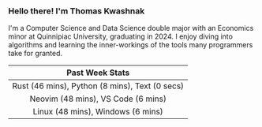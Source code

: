 
### Hello there! I'm Thomas Kwashnak

I'm a Computer Science and Data Science double major with an Economics
minor at Quinnipiac University, graduating in 2024.
I enjoy diving into algorithms and learning the inner-workings of the tools
many programmers take for granted.

| Past Week Stats |
| :---: |
| Rust (46 mins), Python (8 mins), Text (0 secs) |
| Neovim (48 mins), VS Code (6 mins) |
| Linux (48 mins), Windows (6 mins) |

